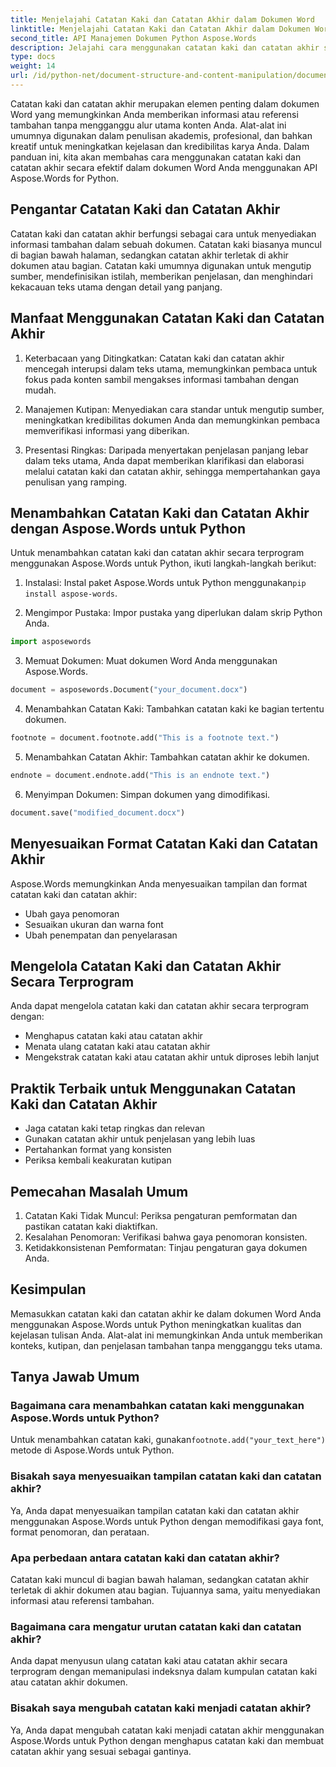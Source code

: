 ```yaml
---
title: Menjelajahi Catatan Kaki dan Catatan Akhir dalam Dokumen Word
linktitle: Menjelajahi Catatan Kaki dan Catatan Akhir dalam Dokumen Word
second_title: API Manajemen Dokumen Python Aspose.Words
description: Jelajahi cara menggunakan catatan kaki dan catatan akhir secara efektif dalam dokumen Word menggunakan Aspose.Words untuk Python. Pelajari cara menambahkan, menyesuaikan, dan mengelola elemen-elemen ini secara terprogram.
type: docs
weight: 14
url: /id/python-net/document-structure-and-content-manipulation/document-footnotes-endnotes/
---
```


Catatan kaki dan catatan akhir merupakan elemen penting dalam dokumen Word yang memungkinkan Anda memberikan informasi atau referensi tambahan tanpa mengganggu alur utama konten Anda. Alat-alat ini umumnya digunakan dalam penulisan akademis, profesional, dan bahkan kreatif untuk meningkatkan kejelasan dan kredibilitas karya Anda. Dalam panduan ini, kita akan membahas cara menggunakan catatan kaki dan catatan akhir secara efektif dalam dokumen Word Anda menggunakan API Aspose.Words for Python.

## Pengantar Catatan Kaki dan Catatan Akhir

Catatan kaki dan catatan akhir berfungsi sebagai cara untuk menyediakan informasi tambahan dalam sebuah dokumen. Catatan kaki biasanya muncul di bagian bawah halaman, sedangkan catatan akhir terletak di akhir dokumen atau bagian. Catatan kaki umumnya digunakan untuk mengutip sumber, mendefinisikan istilah, memberikan penjelasan, dan menghindari kekacauan teks utama dengan detail yang panjang.

## Manfaat Menggunakan Catatan Kaki dan Catatan Akhir

1. Keterbacaan yang Ditingkatkan: Catatan kaki dan catatan akhir mencegah interupsi dalam teks utama, memungkinkan pembaca untuk fokus pada konten sambil mengakses informasi tambahan dengan mudah.

2. Manajemen Kutipan: Menyediakan cara standar untuk mengutip sumber, meningkatkan kredibilitas dokumen Anda dan memungkinkan pembaca memverifikasi informasi yang diberikan.

3. Presentasi Ringkas: Daripada menyertakan penjelasan panjang lebar dalam teks utama, Anda dapat memberikan klarifikasi dan elaborasi melalui catatan kaki dan catatan akhir, sehingga mempertahankan gaya penulisan yang ramping.

## Menambahkan Catatan Kaki dan Catatan Akhir dengan Aspose.Words untuk Python

Untuk menambahkan catatan kaki dan catatan akhir secara terprogram menggunakan Aspose.Words untuk Python, ikuti langkah-langkah berikut:

1.  Instalasi: Instal paket Aspose.Words untuk Python menggunakan`pip install aspose-words`.

2. Mengimpor Pustaka: Impor pustaka yang diperlukan dalam skrip Python Anda.
```python
import asposewords
```

3. Memuat Dokumen: Muat dokumen Word Anda menggunakan Aspose.Words.
```python
document = asposewords.Document("your_document.docx")
```

4. Menambahkan Catatan Kaki: Tambahkan catatan kaki ke bagian tertentu dokumen.
```python
footnote = document.footnote.add("This is a footnote text.")
```

5. Menambahkan Catatan Akhir: Tambahkan catatan akhir ke dokumen.
```python
endnote = document.endnote.add("This is an endnote text.")
```

6. Menyimpan Dokumen: Simpan dokumen yang dimodifikasi.
```python
document.save("modified_document.docx")
```

## Menyesuaikan Format Catatan Kaki dan Catatan Akhir

Aspose.Words memungkinkan Anda menyesuaikan tampilan dan format catatan kaki dan catatan akhir:

- Ubah gaya penomoran
- Sesuaikan ukuran dan warna font
- Ubah penempatan dan penyelarasan

## Mengelola Catatan Kaki dan Catatan Akhir Secara Terprogram

Anda dapat mengelola catatan kaki dan catatan akhir secara terprogram dengan:

- Menghapus catatan kaki atau catatan akhir
- Menata ulang catatan kaki atau catatan akhir
- Mengekstrak catatan kaki atau catatan akhir untuk diproses lebih lanjut

## Praktik Terbaik untuk Menggunakan Catatan Kaki dan Catatan Akhir

- Jaga catatan kaki tetap ringkas dan relevan
- Gunakan catatan akhir untuk penjelasan yang lebih luas
- Pertahankan format yang konsisten
- Periksa kembali keakuratan kutipan

## Pemecahan Masalah Umum

1. Catatan Kaki Tidak Muncul: Periksa pengaturan pemformatan dan pastikan catatan kaki diaktifkan.
2. Kesalahan Penomoran: Verifikasi bahwa gaya penomoran konsisten.
3. Ketidakkonsistenan Pemformatan: Tinjau pengaturan gaya dokumen Anda.

## Kesimpulan

Memasukkan catatan kaki dan catatan akhir ke dalam dokumen Word Anda menggunakan Aspose.Words untuk Python meningkatkan kualitas dan kejelasan tulisan Anda. Alat-alat ini memungkinkan Anda untuk memberikan konteks, kutipan, dan penjelasan tambahan tanpa mengganggu teks utama.

## Tanya Jawab Umum

### Bagaimana cara menambahkan catatan kaki menggunakan Aspose.Words untuk Python?

 Untuk menambahkan catatan kaki, gunakan`footnote.add("your_text_here")` metode di Aspose.Words untuk Python.

### Bisakah saya menyesuaikan tampilan catatan kaki dan catatan akhir?

Ya, Anda dapat menyesuaikan tampilan catatan kaki dan catatan akhir menggunakan Aspose.Words untuk Python dengan memodifikasi gaya font, format penomoran, dan perataan.

### Apa perbedaan antara catatan kaki dan catatan akhir?

Catatan kaki muncul di bagian bawah halaman, sedangkan catatan akhir terletak di akhir dokumen atau bagian. Tujuannya sama, yaitu menyediakan informasi atau referensi tambahan.

### Bagaimana cara mengatur urutan catatan kaki dan catatan akhir?

Anda dapat menyusun ulang catatan kaki atau catatan akhir secara terprogram dengan memanipulasi indeksnya dalam kumpulan catatan kaki atau catatan akhir dokumen.

### Bisakah saya mengubah catatan kaki menjadi catatan akhir?

Ya, Anda dapat mengubah catatan kaki menjadi catatan akhir menggunakan Aspose.Words untuk Python dengan menghapus catatan kaki dan membuat catatan akhir yang sesuai sebagai gantinya.